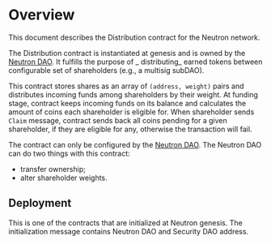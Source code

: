 # Overview

This document describes the Distribution contract for the Neutron network.

The Distribution contract is instantiated at genesis and is owned by the [Neutron DAO](/docs/neutron/dao.md#neutron-dao). It fulfills the purpose of _
distributing_ earned tokens between configurable set of shareholders (e.g., a multisig subDAO).

This contract stores shares as an array of `(address, weight)` pairs and distributes incoming funds among
shareholders by their weight. At funding stage, contract keeps incoming funds on its balance and calculates
the amount of coins each shareholder is eligible for. When shareholder sends `Claim` message, contract sends back
all coins pending for a given shareholder, if they are eligible for any, otherwise the transaction will fail.

The contract can only be configured by the [Neutron DAO](/docs/neutron/dao.md#neutron-dao). The Neutron DAO can do two things with this contract:

- transfer ownership;
- alter shareholder weights.

## Deployment

This is one of the contracts that are initialized at Neutron genesis. The initialization message contains Neutron DAO and
Security DAO address.
